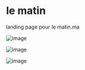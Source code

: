 # le matin
landing page pour le matin.ma


![image](https://github.com/nouha-ech/lematin/assets/154752182/1dc6ecb5-254d-495d-a859-d9d39b566984)

![image](https://github.com/nouha-ech/lematin/assets/154752182/750ba0d1-1a5a-4e28-81d2-7d185d1c3c4f)


![image](https://github.com/nouha-ech/lematin/assets/154752182/ffd9a080-4f68-4bcc-a506-1ed877d27290)

